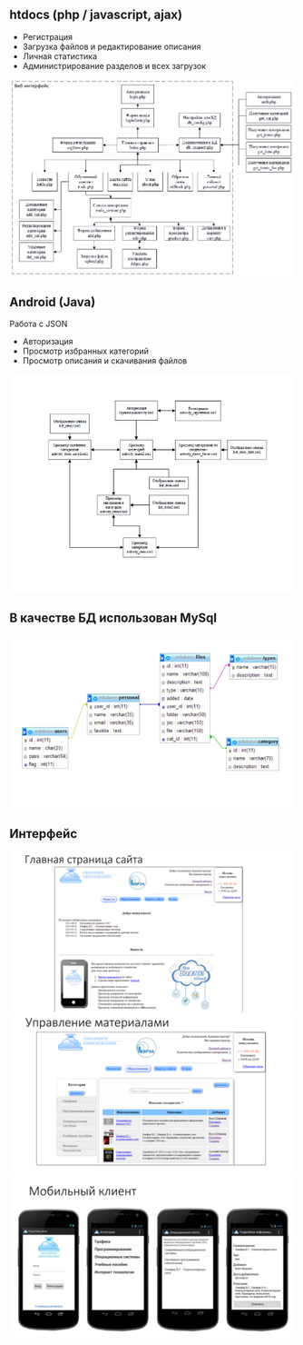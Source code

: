 ﻿## htdocs (php / javascript, ajax)

* Регистрация
* Загрузка файлов и редактирование описания
* Личная статистика
* Администрирование разделов и всех загрузок

<img src='./screenshot4.jpg' alt='Screenshot'/>

## Android (Java)

Работа с JSON

* Авторизация
* Просмотр избранных категорий
* Просмотр описания и скачивания файлов

<img src='./screenshot5.jpg' alt='Screenshot'/>

## В качестве БД использован MySql

<img src='./screenshot6.jpg' alt='Screenshot'/>

## Интерфейс

<center> 
 <img src='./screenshot1.jpg' alt='Screenshot'/>
 <img src='./screenshot2.jpg' alt='Screenshot'/>
 <img src='./screenshot3.jpg' alt='Screenshot'/>
</center>
